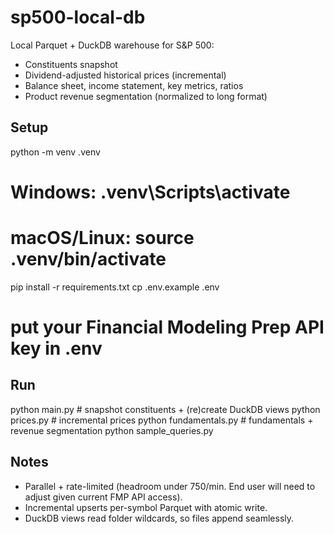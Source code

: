 # sp500-local-db

Local Parquet + DuckDB warehouse for S&P 500:
- Constituents snapshot
- Dividend-adjusted historical prices (incremental)
- Balance sheet, income statement, key metrics, ratios
- Product revenue segmentation (normalized to long format)

## Setup
python -m venv .venv
# Windows: .venv\Scripts\activate
# macOS/Linux: source .venv/bin/activate

pip install -r requirements.txt
cp .env.example .env
# put your Financial Modeling Prep API key in .env

## Run
python main.py          # snapshot constituents + (re)create DuckDB views
python prices.py        # incremental prices
python fundamentals.py  # fundamentals + revenue segmentation
python sample_queries.py

## Notes
- Parallel + rate-limited (headroom under 750/min. End user will need to adjust given current FMP API access).
- Incremental upserts per-symbol Parquet with atomic write.
- DuckDB views read folder wildcards, so files append seamlessly.
